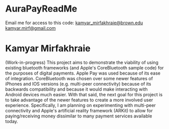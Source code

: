 # AuraPayReadMe
Email me for access to this code:
kamyar_mirfakhraie@brown.edu
kamyar.mirf@gmail.com


# Kamyar Mirfakhraie
(Work-in-progress)
This project aims to demonstrate the viability of using existing bluetooth frameworks (and Apple's CoreBluetooth sample code) for the purposes of digital payments. Apple Pay was used because of its ease of integration. CoreBluetooth was chosen over some newer features of iPhones and IOS versions (e.g. multi-peer connectivity) because of its backwards compatibility and because it would make interacting with Android devices much easier. With that said, the next goal for this project is to take advantage of the newer features to create a more involved user experience. Specifically, I am planning on experimenting with multi-peer connectivity and Apple's artificial reality framework (ARKit) to allow for paying/receiving money dissimilar to many payment services available today.

